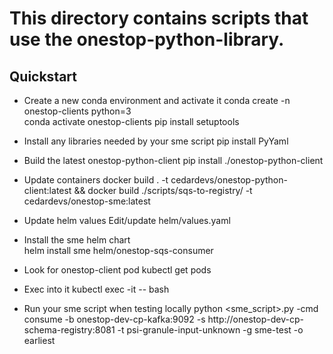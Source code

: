 # This directory contains scripts that use the onestop-python-library. 

## Quickstart 
- Create a new conda environment and activate it
  conda create -n onestop-clients python=3  
  conda activate onestop-clients
  pip install setuptools

- Install any libraries needed by your sme script 
  pip install PyYaml  

- Build the latest onestop-python-client
  pip install ./onestop-python-client

- Update containers
  docker build . -t cedardevs/onestop-python-client:latest && docker build ./scripts/sqs-to-registry/ -t cedardevs/onestop-sme:latest

- Update helm values
Edit/update helm/values.yaml

- Install the sme helm chart  
helm install sme helm/onestop-sqs-consumer

- Look for onestop-client pod
kubectl get pods

- Exec into it
kubectl exec -it <pod name> -- bash

- Run your sme script when testing locally
python <sme_script>.py -cmd consume -b onestop-dev-cp-kafka:9092 -s http://onestop-dev-cp-schema-registry:8081 -t psi-granule-input-unknown -g sme-test -o earliest